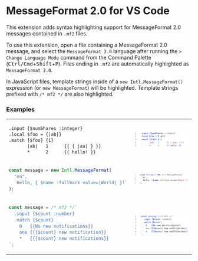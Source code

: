 # MessageFormat 2.0 for VS Code

This extension adds syntax highlighting support for MessageFormat 2.0 messages
contained in `.mf2` files.

To use this extension, open a file containing a MessageFormat 2.0 message, and
select the `MessageFormat 2.0` language after running the
`> Change Language Mode` command from the Command Palette
(<kbd>Ctrl/Cmd</kbd>+<kbd>Shift</kbd>+<kbd>P</kbd>). Files ending in `.mf2` are
automatically highlighted as `MessageFormat 2.0`.

In JavaScript files, template strings inside of a `new Intl.MessageFormat()` expression (or `new MessageFormat`) will be highlighted. Template strings prefixed with `/* mf2 */` are also highlighted.

### Examples

<table><tr><td style="width:50%">

```mf2
.input {$numShares :integer}
.local $foo = {|ab|}
.match {$foo} {1}
       |ab|   1      {{ { |aa| } }}
       *      2      {{ hello! }}
```

</td><td>

![screenshot](./screenshots/complex-message.png)

</td></tr><tr><td>

```ts
const message = new Intl.MessageFormat(
  "en",
  `Hello, { $name :fallback value=|World| }!`
);
```

</td><td>

![screenshot](./screenshots/messageformat-constructor.png)

</td></tr><tr><td>

```ts
const message = /* mf2 */`
  .input {$count :number}
  .match {$count}
    0   {{No new notifications}}
    one {{{$count} new notification}}
    *   {{{$count} new notifications}}
`;
```

</td><td>

![screenshot](./screenshots/js-template-comment.png)

</td></tr></table>
